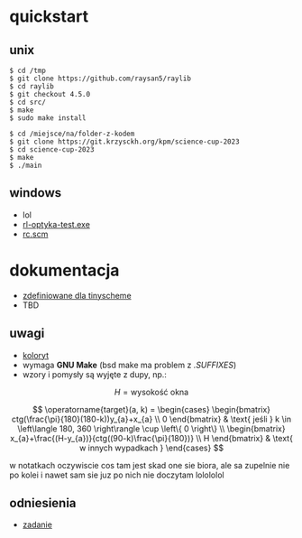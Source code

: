 # quickstart

## unix

``` shell
$ cd /tmp
$ git clone https://github.com/raysan5/raylib
$ cd raylib
$ git checkout 4.5.0
$ cd src/
$ make
$ sudo make install

$ cd /miejsce/na/folder-z-kodem
$ git clone https://git.krzysckh.org/kpm/science-cup-2023
$ cd science-cup-2023
$ make
$ ./main
```

## windows

- lol
- [rl-optyka-test.exe](https://pub.krzysckh.org/rl-optyka-test.exe)
- [rc.scm](https://pub.krzysckh.org/rc.scm)

# dokumentacja

- [zdefiniowane dla tinyscheme](https://pub.krzysckh.org/msc2023.html)
- TBD

## uwagi
- [koloryt](https://user-images.githubusercontent.com/58662350/214382274-0108806d-b605-4047-af4b-c49ae06a2e8e.png)
- wymaga **GNU Make** (bsd make ma problem z *.SUFFIXES*)
- wzory i pomysły są wyjęte z dupy, np.:

$$ H = \text{wysokość okna} $$

$$
\operatorname{target}(a, k) = \begin{cases}
\begin{bmatrix}
  ctg(\frac{\pi}{180}(180-k))y_{a}+x_{a} \\
  0
\end{bmatrix} & \text{ jeśli } k \in \left\langle 180, 360 \right\rangle \cup \left\{ 0 \right\}
\\
\begin{bmatrix}
  x_{a}+\frac{(H-y_{a})}{ctg((90-k)\frac{\pi}{180})} \\
  H
\end{bmatrix} & \text{ w innych wypadkach }
\end{cases}
$$

w notatkach oczywiscie cos tam jest skad one sie biora, ale sa zupelnie
nie po kolei i nawet sam sie juz po nich nie doczytam lolololol

## odniesienia

- [zadanie](https://science-cup.pl/wp-content/uploads/2023/11/MSC4_2023_Optyka.pdf)
